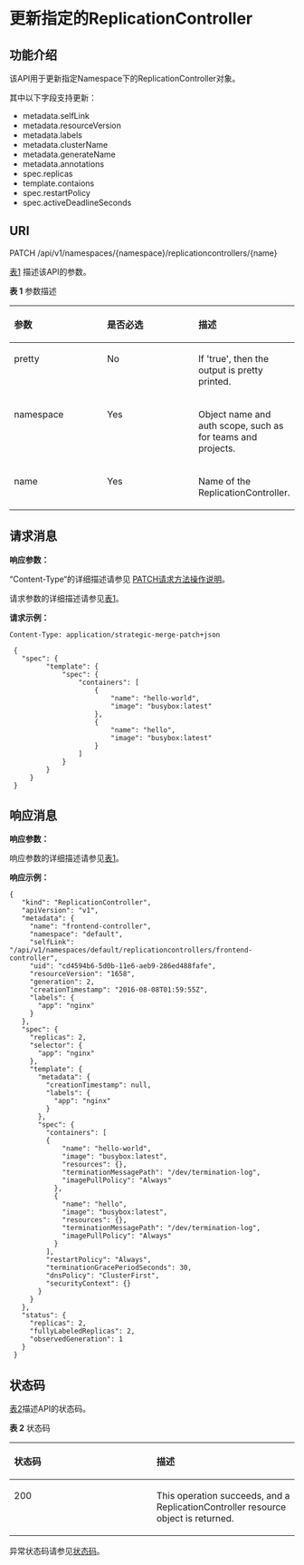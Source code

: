 # 更新指定的ReplicationController<a name="cce_02_0023"></a>

## 功能介绍<a name="s615bc0b56fbf44b6a8f921b400a80a30"></a>

该API用于更新指定Namespace下的ReplicationController对象。

其中以下字段支持更新：

-   metadata.selfLink
-   metadata.resourceVersion
-   metadata.labels
-   metadata.clusterName
-   metadata.generateName
-   metadata.annotations
-   spec.replicas
-   template.contaions
-   spec.restartPolicy
-   spec.activeDeadlineSeconds

## URI<a name="s1fa3f000cd23422083df6d59217fcd93"></a>

PATCH /api/v1/namespaces/\{namespace\}/replicationcontrollers/\{name\}

[表1](#table065881717820)  描述该API的参数。

**表 1**  参数描述

<a name="table065881717820"></a>
<table><thead align="left"><tr id="row1765915171683"><th class="cellrowborder" valign="top" width="33.33333333333333%" id="mcps1.2.4.1.1"><p id="p196590171983"><a name="p196590171983"></a><a name="p196590171983"></a>参数</p>
</th>
<th class="cellrowborder" valign="top" width="33.33333333333333%" id="mcps1.2.4.1.2"><p id="p13659117782"><a name="p13659117782"></a><a name="p13659117782"></a>是否必选</p>
</th>
<th class="cellrowborder" valign="top" width="33.33333333333333%" id="mcps1.2.4.1.3"><p id="p116591617686"><a name="p116591617686"></a><a name="p116591617686"></a>描述</p>
</th>
</tr>
</thead>
<tbody><tr id="row6659517586"><td class="cellrowborder" valign="top" width="33.33333333333333%" headers="mcps1.2.4.1.1 "><p id="p36595174813"><a name="p36595174813"></a><a name="p36595174813"></a>pretty</p>
</td>
<td class="cellrowborder" valign="top" width="33.33333333333333%" headers="mcps1.2.4.1.2 "><p id="p365911713818"><a name="p365911713818"></a><a name="p365911713818"></a>No</p>
</td>
<td class="cellrowborder" valign="top" width="33.33333333333333%" headers="mcps1.2.4.1.3 "><p id="p865914177813"><a name="p865914177813"></a><a name="p865914177813"></a>If 'true', then the output is pretty printed.</p>
</td>
</tr>
<tr id="row196598171889"><td class="cellrowborder" valign="top" width="33.33333333333333%" headers="mcps1.2.4.1.1 "><p id="p765915171488"><a name="p765915171488"></a><a name="p765915171488"></a>namespace</p>
</td>
<td class="cellrowborder" valign="top" width="33.33333333333333%" headers="mcps1.2.4.1.2 "><p id="p46601017882"><a name="p46601017882"></a><a name="p46601017882"></a>Yes</p>
</td>
<td class="cellrowborder" valign="top" width="33.33333333333333%" headers="mcps1.2.4.1.3 "><p id="p7660161719818"><a name="p7660161719818"></a><a name="p7660161719818"></a>Object name and auth scope, such as for teams and projects.</p>
</td>
</tr>
<tr id="row206606170811"><td class="cellrowborder" valign="top" width="33.33333333333333%" headers="mcps1.2.4.1.1 "><p id="p7660191717818"><a name="p7660191717818"></a><a name="p7660191717818"></a>name</p>
</td>
<td class="cellrowborder" valign="top" width="33.33333333333333%" headers="mcps1.2.4.1.2 "><p id="p126602017181"><a name="p126602017181"></a><a name="p126602017181"></a>Yes</p>
</td>
<td class="cellrowborder" valign="top" width="33.33333333333333%" headers="mcps1.2.4.1.3 "><p id="p16660191711815"><a name="p16660191711815"></a><a name="p16660191711815"></a>Name of the ReplicationController.</p>
</td>
</tr>
</tbody>
</table>

## 请求消息<a name="scb1fe2c0ceef4190939652221c118528"></a>

**响应参数：**

“Content-Type“的详细描述请参见 [PATCH请求方法操作说明](PATCH请求方法操作说明.md)。

请求参数的详细描述请参见[表1](请求数据结构.md#zh-cn_topic_0079614925_table51284307)。

**请求示例：**

```
Content-Type: application/strategic-merge-patch+json
```

```
 { 
   "spec": { 
         "template": { 
             "spec": { 
                 "containers": [ 
                     { 
                         "name": "hello-world", 
                         "image": "busybox:latest" 
                     }, 
                     { 
                         "name": "hello", 
                         "image": "busybox:latest" 
                     } 
                 ] 
             } 
         } 
     } 
 }
```

## 响应消息<a name="zh-cn_topic_0079615044_section988213"></a>

**响应参数：**

响应参数的详细描述请参见[表1](响应数据结构.md#zh-cn_topic_0079614930_table30479638)。

**响应示例：**

```
{ 
   "kind": "ReplicationController", 
   "apiVersion": "v1", 
   "metadata": { 
     "name": "frontend-controller", 
     "namespace": "default", 
     "selfLink": "/api/v1/namespaces/default/replicationcontrollers/frontend-controller", 
     "uid": "cd4594b6-5d0b-11e6-aeb9-286ed488fafe", 
     "resourceVersion": "1658", 
     "generation": 2, 
     "creationTimestamp": "2016-08-08T01:59:55Z", 
     "labels": { 
       "app": "nginx" 
     } 
   }, 
   "spec": { 
     "replicas": 2, 
     "selector": { 
       "app": "nginx" 
     }, 
     "template": { 
       "metadata": { 
         "creationTimestamp": null, 
         "labels": { 
           "app": "nginx" 
         } 
       }, 
       "spec": { 
         "containers": [ 
         { 
             "name": "hello-world", 
             "image": "busybox:latest", 
             "resources": {}, 
             "terminationMessagePath": "/dev/termination-log", 
             "imagePullPolicy": "Always" 
           }, 
           { 
             "name": "hello", 
             "image": "busybox:latest", 
             "resources": {}, 
             "terminationMessagePath": "/dev/termination-log", 
             "imagePullPolicy": "Always" 
           } 
         ], 
         "restartPolicy": "Always", 
         "terminationGracePeriodSeconds": 30, 
         "dnsPolicy": "ClusterFirst", 
         "securityContext": {} 
       } 
     } 
   }, 
   "status": { 
     "replicas": 2, 
     "fullyLabeledReplicas": 2, 
     "observedGeneration": 1 
   } 
 }
```

## 状态码<a name="s6211e732eeb946dcb43c007e90829a94"></a>

[表2](#zh-cn_topic_0079615044_table29947515)描述API的状态码。

**表 2**  状态码

<a name="zh-cn_topic_0079615044_table29947515"></a>
<table><thead align="left"><tr id="zh-cn_topic_0079615044_row41083762"><th class="cellrowborder" valign="top" width="50%" id="mcps1.2.3.1.1"><p id="p64069331195026"><a name="p64069331195026"></a><a name="p64069331195026"></a>状态码</p>
</th>
<th class="cellrowborder" valign="top" width="50%" id="mcps1.2.3.1.2"><p id="p22233337195026"><a name="p22233337195026"></a><a name="p22233337195026"></a>描述</p>
</th>
</tr>
</thead>
<tbody><tr id="zh-cn_topic_0079615044_row62212303"><td class="cellrowborder" valign="top" width="50%" headers="mcps1.2.3.1.1 "><p id="zh-cn_topic_0079615044_p6031802"><a name="zh-cn_topic_0079615044_p6031802"></a><a name="zh-cn_topic_0079615044_p6031802"></a>200</p>
</td>
<td class="cellrowborder" valign="top" width="50%" headers="mcps1.2.3.1.2 "><p id="p97444480817"><a name="p97444480817"></a><a name="p97444480817"></a>This operation succeeds, and a ReplicationController resource object is returned.</p>
</td>
</tr>
</tbody>
</table>

异常状态码请参见[状态码](状态码.md)。

